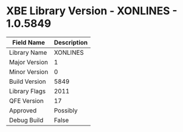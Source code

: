 # XBE Library Version - XONLINES - 1.0.5849

| Field Name | Description |
|---|---|
| Library Name | XONLINES |
| Major Version | 1 |
| Minor Version | 0 |
| Build Version | 5849 |
| Library Flags | 2011 |
| QFE Version | 17 |
| Approved | Possibly |
| Debug Build | False |

